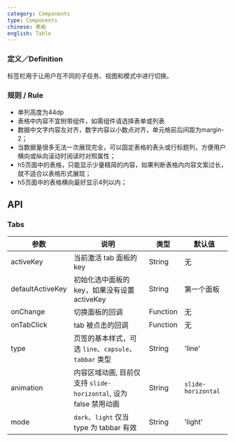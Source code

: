 ```yaml
---
category: Components
type: Components
chinese: 表格
english: Table
---
```



### 定义／Definition
标签栏用于让用户在不同的子任务、视图和模式中进行切换。

### 规则 / Rule
- 单列高度为44dp
- 表格中内容不宜附带组件，如需组件请选择表单或列表
- 数据中文字内容左对齐，数字内容以小数点对齐，单元格前后间距为margin-2；
- 当数据量很多无法一次展现完全，可以固定表格的表头或行标题列，方便用户横向或纵向滚动时阅读时对照属性；
- h5页面中的表格，只能显示少量精简的内容，如果判断表格内内容文案过长，就不适合以表格形式展现；
- h5页面中的表格横向最好显示4列以内； 




## API

### Tabs

| 参数             | 说明                                         | 类型     | 默认值        |
|------------------|----------------------------------------------|----------|---------------|
| activeKey        | 当前激活 tab 面板的 key                      | String   | 无            |
| defaultActiveKey | 初始化选中面板的 key，如果没有设置 activeKey | String   | 第一个面板    |
| onChange         | 切换面板的回调                               | Function | 无            |
| onTabClick       | tab 被点击的回调                             | Function | 无            |
| type | 页签的基本样式，可选 `line`、`capsule`、`tabbar` 类型   | String   | 'line'      |
| animation | 内容区域动画, 目前仅支持 `slide-horizontal`, 设为 false 禁用动画    |  String   |    `slide-horizontal`    |
| mode |  `dark`、`light` 仅当 type 为 tabbar 有效   | String   | 'light'      |


